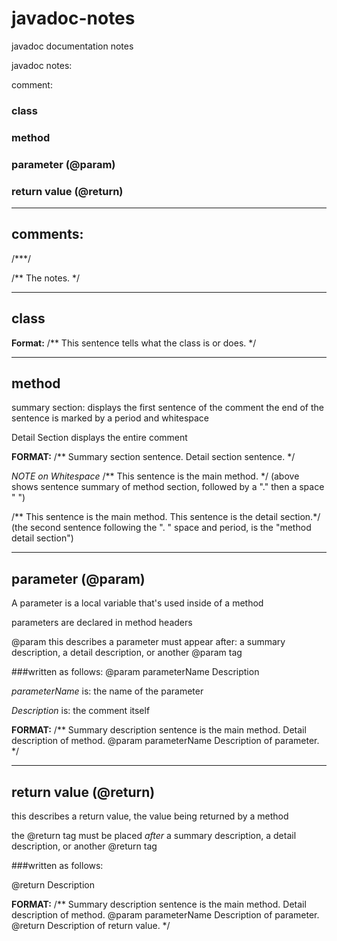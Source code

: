 # javadoc-notes
javadoc documentation notes

javadoc notes:

comment:
### class
### method
### parameter (@param)
### return value (@return)

----------------------------------------

## comments:

/***/

/** The notes. */

----------------------------------------

## class

**Format:**
/** This sentence tells what the class is or does. */

----------------------------------------

## method

summary section:
	displays the first sentence of the comment
	the end of the sentence is marked by a period and whitespace

Detail Section
	displays the entire comment

**FORMAT:**
/** Summary section sentence. Detail section sentence. */

*NOTE on Whitespace*
/** This sentence is the main method. */
(above shows sentence summary of method section, followed by a "." then a space " ")

/** This sentence is the main method. This sentence is the detail section.*/
(the second sentence following the ". " space and period, is the "method detail section")

-------------------------------------------

## parameter (@param)

A parameter is a local variable that's used inside of a method 

parameters are declared in method headers

@param
	this describes a parameter
	must appear after: 
		a summary description, 
		a detail description, 
		or another @param tag

###written as follows:
@param parameterName Description

  *parameterName* is: the name of the parameter 

  *Description* is:  the comment itself 

**FORMAT:**
/** Summary description sentence is the main method. 
Detail description of method.
@param parameterName Description of parameter.
*/

-------------------------------------------------

## return value (@return)

this describes a return value, the value being returned by a method 

the @return tag must be placed *after* a summary description, a detail description, or another @return tag

###written as follows:

@return Description

**FORMAT:**
/** Summary description sentence is the main method. 
Detail description of method.
@param parameterName Description of parameter.
@return Description of return value.
*/





